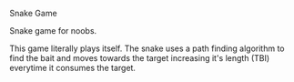 Snake Game

Snake game for noobs.

This game literally plays itself. The snake uses a path finding algorithm to find the bait and moves towards the target increasing it's length (TBI) everytime it consumes the target.
